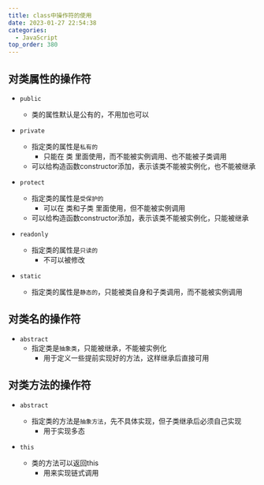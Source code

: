 ```yaml
---
title: class中操作符的使用
date: 2023-01-27 22:54:38
categories:
  - JavaScript
top_order: 380
---
```


## 对类属性的操作符

- `public`
    - 类的属性默认是公有的，不用加也可以

- `private`
    - 指定类的属性是`私有的`
        - 只能在 类 里面使用，而不能被实例调用、也不能被子类调用
    - 可以给构造函数constructor添加，表示该类不能被实例化，也不能被继承

<!--more-->

- `protect`
    - 指定类的属性是`受保护的`
        - 可以在 类和子类 里面使用，但不能被实例调用
    - 可以给构造函数constructor添加，表示该类不能被实例化，只能被继承

- `readonly`
    - 指定类的属性是`只读的`
        - 不可以被修改

- `static`
    - 指定类的属性是`静态的`，只能被类自身和子类调用，而不能被实例调用


## 对类名的操作符

- `abstract`
    - 指定类是`抽象类`，只能被继承，不能被实例化
        - 用于定义一些提前实现好的方法，这样继承后直接可用

## 对类方法的操作符

- `abstract`
    - 指定类的方法是`抽象方法`，先不具体实现，但子类继承后必须自己实现
        - 用于实现多态

- `this`
    - 类的方法可以返回this
        - 用来实现链式调用